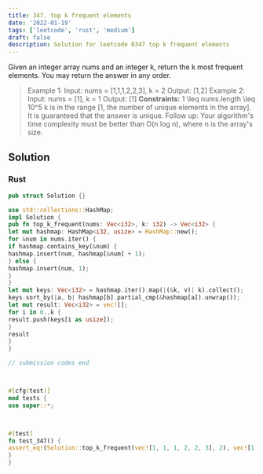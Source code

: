 ```yaml
---
title: 347. top k frequent elements
date: '2022-01-19'
tags: ['leetcode', 'rust', 'medium']
draft: false
description: Solution for leetcode 0347 top k frequent elements
---
```




Given an integer array nums and an integer k, return the k most frequent elements. You may return the answer in any order.



>   Example 1:
>   Input: nums <TeX>=</TeX> [1,1,1,2,2,3], k <TeX>=</TeX> 2
>   Output: [1,2]
>   Example 2:
>   Input: nums <TeX>=</TeX> [1], k <TeX>=</TeX> 1
>   Output: [1]
**Constraints:**
>   	1 <TeX>\leq</TeX> nums.length <TeX>\leq</TeX> 10^5
>   	k is in the range [1, the number of unique elements in the array].
>   	It is guaranteed that the answer is unique.
>   Follow up: Your algorithm's time complexity must be better than O(n log n), where n is the array's size.


## Solution


### Rust
```rust
pub struct Solution {}

use std::collections::HashMap;
impl Solution {
pub fn top_k_frequent(nums: Vec<i32>, k: i32) -> Vec<i32> {
let mut hashmap: HashMap<i32, usize> = HashMap::new();
for &num in nums.iter() {
if hashmap.contains_key(&num) {
hashmap.insert(num, hashmap[&num] + 1);
} else {
hashmap.insert(num, 1);
}
}
let mut keys: Vec<i32> = hashmap.iter().map(|(&k, v)| k).collect();
keys.sort_by(|a, b| hashmap[b].partial_cmp(&hashmap[a]).unwrap());
let mut result: Vec<i32> = vec![];
for i in 0..k {
result.push(keys[i as usize]);
}
result
}
}

// submission codes end



#[cfg(test)]
mod tests {
use super::*;



#[test]
fn test_347() {
assert_eq!(Solution::top_k_frequent(vec![1, 1, 1, 2, 2, 3], 2), vec![1, 2]);
}
}

```
